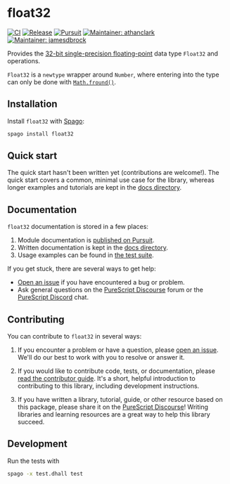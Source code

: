 # float32

[![CI](https://github.com/purescript-contrib/purescript-float32/workflows/CI/badge.svg?branch=main)](https://github.com/purescript-contrib/purescript-float32/actions?query=workflow%3ACI+branch%3Amain)
[![Release](https://img.shields.io/github/release/purescript-contrib/purescript-float32.svg)](https://github.com/purescript-contrib/purescript-float32/releases)
[![Pursuit](https://pursuit.purescript.org/packages/purescript-float32/badge)](https://pursuit.purescript.org/packages/purescript-float32)
[![Maintainer: athanclark](https://img.shields.io/badge/maintainer-athanclark-teal.svg)](https://github.com/athanclark)
[![Maintainer: jamesdbrock](https://img.shields.io/badge/maintainer-jamesdbrock-teal.svg)](https://github.com/jamesdbrock)

Provides the
[32-bit single-precision floating-point](https://en.wikipedia.org/wiki/Single-precision_floating-point_format)
data type `Float32` and operations.

`Float32` is a `newtype` wrapper around `Number`, where
entering into the type can only be done with
[`Math.fround()`](https://developer.mozilla.org/en-US/docs/Web/JavaScript/Reference/Global_Objects/Math/fround).

## Installation

Install `float32` with [Spago](https://github.com/purescript/spago):

```sh
spago install float32
```

## Quick start

The quick start hasn't been written yet (contributions are welcome!). The quick start covers a common, minimal use case for the library, whereas longer examples and tutorials are kept in the [docs directory](./docs).

## Documentation

`float32` documentation is stored in a few places:

1. Module documentation is [published on Pursuit](https://pursuit.purescript.org/packages/purescript-float32).
2. Written documentation is kept in the [docs directory](./docs).
3. Usage examples can be found in [the test suite](./test).

If you get stuck, there are several ways to get help:

- [Open an issue](https://github.com/purescript-contrib/purescript-float32/issues) if you have encountered a bug or problem.
- Ask general questions on the [PureScript Discourse](https://discourse.purescript.org) forum or the [PureScript Discord](https://purescript.org/chat) chat.

## Contributing

You can contribute to `float32` in several ways:

1. If you encounter a problem or have a question, please [open an issue](https://github.com/purescript-contrib/purescript-float32/issues). We'll do our best to work with you to resolve or answer it.

2. If you would like to contribute code, tests, or documentation, please [read the contributor guide](./CONTRIBUTING.md). It's a short, helpful introduction to contributing to this library, including development instructions.

3. If you have written a library, tutorial, guide, or other resource based on this package, please share it on the [PureScript Discourse](https://discourse.purescript.org)! Writing libraries and learning resources are a great way to help this library succeed.

## Development

Run the tests with

```sh
spago -x test.dhall test
```

